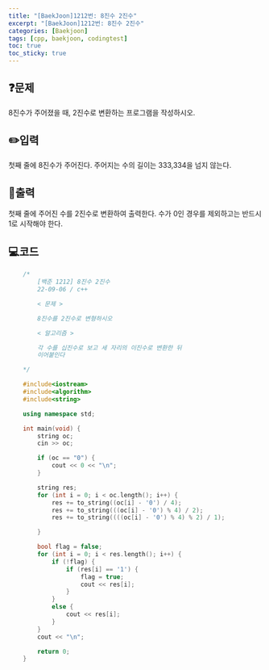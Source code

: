 ```yaml
---
title: "[BaekJoon]1212번: 8진수 2진수"
excerpt: "[BaekJoon]1212번: 8진수 2진수"
categories: [Baekjoon]
tags: [cpp, baekjoon, codingtest]
toc: true
toc_sticky: true
---
```


## ❓문제

8진수가 주어졌을 때, 2진수로 변환하는 프로그램을 작성하시오.

## ✏️입력

첫째 줄에 8진수가 주어진다. 주어지는 수의 길이는 333,334을 넘지 않는다.

## 📜출력

첫째 줄에 주어진 수를 2진수로 변환하여 출력한다. 수가 0인 경우를 제외하고는 반드시 1로 시작해야 한다.

## 💻코드

```cpp
    /*
        [백준 1212] 8진수 2진수
        22-09-06 / c++

        < 문제 >

        8진수를 2진수로 변형하시오

        < 알고리즘 >

        각 수를 십진수로 보고 세 자리의 이진수로 변환한 뒤
        이어붙인다

    */

    #include<iostream>
    #include<algorithm>
    #include<string>

    using namespace std;

    int main(void) {
        string oc;
        cin >> oc;

        if (oc == "0") {
            cout << 0 << "\n";
        }

        string res;
        for (int i = 0; i < oc.length(); i++) {
            res += to_string((oc[i] - '0') / 4);
            res += to_string(((oc[i] - '0') % 4) / 2);
            res += to_string((((oc[i] - '0') % 4) % 2) / 1);

        }

        bool flag = false;
        for (int i = 0; i < res.length(); i++) {
            if (!flag) {
                if (res[i] == '1') {
                    flag = true;
                    cout << res[i];
                }
            }
            else {
                cout << res[i];
            }
        }
        cout << "\n";

        return 0;
    }
```